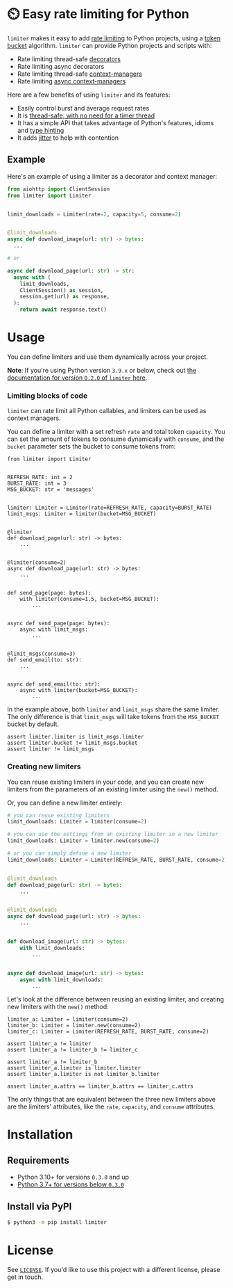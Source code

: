 # ⏲️ Easy rate limiting for Python

`limiter` makes it easy to add [rate limiting](https://en.wikipedia.org/wiki/Rate_limiting) to Python projects, using a [token bucket](https://en.wikipedia.org/wiki/Token_bucket) algorithm. `limiter` can provide Python projects and scripts with:
  - Rate limiting thread-safe [decorators](https://www.python.org/dev/peps/pep-0318/)
  - Rate limiting async decorators
  - Rate limiting thread-safe [context-managers](https://www.python.org/dev/peps/pep-0343/)
  - Rate limiting [async context-managers](https://www.python.org/dev/peps/pep-0492/#asynchronous-context-managers-and-async-with)

Here are a few benefits of using `limiter` and its features:
 - Easily control burst and average request rates
 - It is [thread-safe, with no need for a timer thread](https://en.wikipedia.org/wiki/Generic_cell_rate_algorithm)
 - It has a simple API that takes advantage of Python's features, idioms and [type hinting](https://www.python.org/dev/peps/pep-0483/)
 - It adds [jitter](https://aws.amazon.com/blogs/architecture/exponential-backoff-and-jitter/) to help with contention

## Example
Here's an example of using a limiter as a decorator and context manager:
```python
from aiohttp import ClientSession
from limiter import Limiter


limit_downloads = Limiter(rate=2, capacity=5, consume=2)


@limit_downloads
async def download_image(url: str) -> bytes:
  ...

# or

async def download_page(url: str) -> str:
  async with (
    limit_downloads,
    ClientSession() as session,
    session.get(url) as response,
  ):
    return await response.text()
```

# Usage
You can define limiters and use them dynamically across your project.

**Note**: If you're using Python version `3.9.x` or below, check out [the documentation for version `0.2.0` of `limiter` here](https://github.com/alexdelorenzo/limiter/blob/master/README-0.2.0.md).

### Limiting blocks of code
`limiter` can rate limit all Python callables, and limiters can be used as context managers.

You can define a limiter with a set refresh `rate` and total token `capacity`. You can set the amount of tokens to consume dynamically with `consume`, and the `bucket` parameter sets the bucket to consume tokens from:
```python3
from limiter import Limiter


REFRESH_RATE: int = 2
BURST_RATE: int = 3
MSG_BUCKET: str = 'messages'


limiter: Limiter = Limiter(rate=REFRESH_RATE, capacity=BURST_RATE)
limit_msgs: Limiter = limiter(bucket=MSG_BUCKET)


@limiter
def download_page(url: str) -> bytes:
    ...


@limiter(consume=2)
async def download_page(url: str) -> bytes:
    ...


def send_page(page: bytes):
    with limiter(consume=1.5, bucket=MSG_BUCKET):
        ...


async def send_page(page: bytes):
    async with limit_msgs:
        ...


@limit_msgs(consume=3)
def send_email(to: str):
    ...


async def send_email(to: str):
    async with limiter(bucket=MSG_BUCKET):
        ...
```

In the example above, both `limiter` and `limit_msgs` share the same limiter. The only difference is that `limit_msgs` will take tokens from the `MSG_BUCKET` bucket by default.

```python3
assert limiter.limiter is limit_msgs.limiter
assert limiter.bucket != limit_msgs.bucket
assert limiter != limit_msgs
```

### Creating new limiters
You can reuse existing limiters in your code, and you can create new limiters from the parameters of an existing limiter using the `new()` method. 

Or, you can define a new limiter entirely:
```python
# you can reuse existing limiters
limit_downloads: Limiter = limiter(consume=2)

# you can use the settings from an existing limiter in a new limiter
limit_downloads: Limiter = limiter.new(consume=2)

# or you can simply define a new limiter
limit_downloads: Limiter = Limiter(REFRESH_RATE, BURST_RATE, consume=2)


@limit_downloads
def download_page(url: str) -> bytes:
    ...


@limit_downloads
async def download_page(url: str) -> bytes:
    ...


def download_image(url: str) -> bytes:
    with limit_downloads:
        ...


async def download_image(url: str) -> bytes:
    async with limit_downloads:
        ...
```

Let's look at the difference between reusing an existing limiter, and creating new limiters with the `new()` method:
```python3
limiter_a: Limiter = limiter(consume=2)
limiter_b: Limiter = limiter.new(consume=2)
limiter_c: Limiter = Limiter(REFRESH_RATE, BURST_RATE, consume=2)

assert limiter_a != limiter
assert limiter_a != limiter_b != limiter_c

assert limiter_a != limiter_b
assert limiter_a.limiter is limiter.limiter
assert limiter_a.limiter is not limiter_b.limiter

assert limiter_a.attrs == limiter_b.attrs == limiter_c.attrs
```

The only things that are equivalent between the three new limiters above are the limiters' attributes, like the `rate`, `capacity`, and `consume` attributes.

# Installation
## Requirements
 - Python 3.10+ for versions `0.3.0` and up
 - [Python 3.7+ for versions below `0.3.0`](https://github.com/alexdelorenzo/limiter/blob/master/README-0.2.0.md)

## Install via PyPI
```bash
$ python3 -m pip install limiter
```

# License
See [`LICENSE`](/LICENSE). If you'd like to use this project with a different license, please get in touch.
